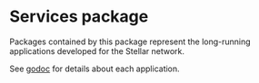 # Services package

Packages contained by this package represent the long-running applications developed for the Stellar network.

See [godoc](https://godoc.org/github.com/caoxuwen/go/services) for details about each application.